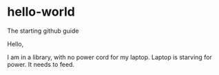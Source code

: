 # hello-world
The starting github guide


Hello, 

I am in a library, with no power cord for my laptop. Laptop is starving for power. It needs to feed.
